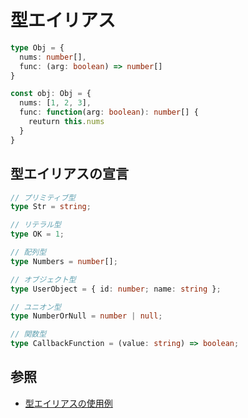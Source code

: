 # 型エイリアス
```ts
type Obj = {
  nums: number[],
  func: (arg: boolean) => number[]
}

const obj: Obj = {
  nums: [1, 2, 3],
  func: function(arg: boolean): number[] {
    reuturn this.nums
  }
}
```

## 型エイリアスの宣言
```ts
// プリミティブ型
type Str = string;

// リテラル型
type OK = 1;

// 配列型
type Numbers = number[];

// オブジェクト型
type UserObject = { id: number; name: string };

// ユニオン型
type NumberOrNull = number | null;

// 関数型
type CallbackFunction = (value: string) => boolean;
```

## 参照
- [型エイリアスの使用例](https://typescriptbook.jp/reference/values-types-variables/type-alias#%E5%9E%8B%E3%82%A8%E3%82%A4%E3%83%AA%E3%82%A2%E3%82%B9%E3%81%AE%E4%BD%BF%E7%94%A8%E4%BE%8B)
